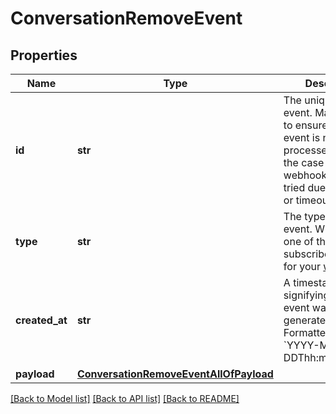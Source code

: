 # ConversationRemoveEvent

## Properties
Name | Type | Description | Notes
------------ | ------------- | ------------- | -------------
**id** | **str** | The unique ID of the event. May be used to ensure that an event is not processed twice in the case of a webhook that is re-tried due to an error or timeout. | [optional] 
**type** | **str** | The type of the event. Will match one of the subscribed triggers for your [webhook](#operation/createWebhook). | [optional] 
**created_at** | **str** | A timestamp signifying when the event was generated. Formatted as &#x60;YYYY-MM-DDThh:mm:ss.SSSZ&#x60;. | [optional] 
**payload** | [**ConversationRemoveEventAllOfPayload**](ConversationRemoveEventAllOfPayload.md) |  | [optional] 

[[Back to Model list]](../README.md#documentation-for-models) [[Back to API list]](../README.md#documentation-for-api-endpoints) [[Back to README]](../README.md)


